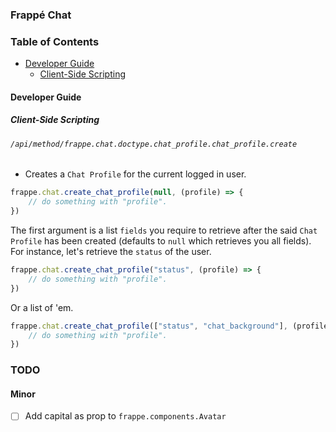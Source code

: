 ### Frappé Chat

### Table of Contents
* [Developer Guide](#developer-guide)
	* [Client-Side Scripting](#client-side-scripting)

#### Developer Guide

##### Client-Side Scripting

###### `/api/method/frappe.chat.doctype.chat_profile.chat_profile.create`
* Creates a `Chat Profile` for the current logged in user.
```js
frappe.chat.create_chat_profile(null, (profile) => {
	// do something with "profile".
})
```
The first argument is a list `fields` you require to retrieve after the said `Chat Profile` has been created (defaults to `null` which retrieves you all fields).
For instance, let's retrieve the `status` of the user.
```js
frappe.chat.create_chat_profile("status", (profile) => {
	// do something with "profile".
})
```
Or a list of 'em.
```js
frappe.chat.create_chat_profile(["status", "chat_background"], (profile) => {
	// do something with "profile".
})
```

### TODO

#### Minor
- [ ] Add capital as prop to `frappe.components.Avatar`